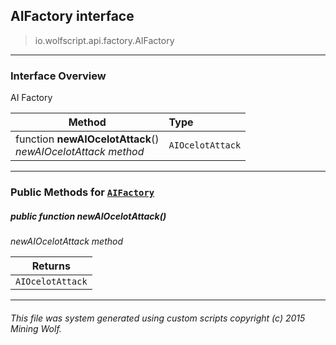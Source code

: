 ## AIFactory __interface__

>io.wolfscript.api.factory.AIFactory

---

### Interface Overview

AI Factory

Method | Type   
--- | :--- 
 function __newAIOcelotAttack__() <br> _newAIOcelotAttack method_ | `AIOcelotAttack`



---


### Public Methods for [`AIFactory`](AIFactory.md)

##### <a id='newaiocelotattack'></a>public  function __newAIOcelotAttack__()

_newAIOcelotAttack method_

Returns | 
--- | 
`AIOcelotAttack` |


---


###### This file was system generated using custom scripts copyright (c) 2015 Mining Wolf.
	

